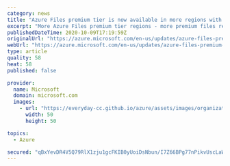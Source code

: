 ```yaml
---
category: news
title: "Azure Files premium tier is now available in more regions with LRS, ZRS, and NFS support"
excerpt: "More Azure Files premium tier regions - more premium files regions with locally redundant storage (LRS), zone redundant storage (ZRS) support, and Network File System (NFS 4.1) public preview support."
publishedDateTime: 2020-10-09T17:19:59Z
originalUrl: "https://azure.microsoft.com/en-us/updates/azure-files-premium-tier-is-now-available-in-more-regions-with-lrs-zrs-and-nfs-support/"
webUrl: "https://azure.microsoft.com/en-us/updates/azure-files-premium-tier-is-now-available-in-more-regions-with-lrs-zrs-and-nfs-support/"
type: article
quality: 58
heat: 58
published: false

provider:
  name: Microsoft
  domain: microsoft.com
  images:
    - url: "https://everyday-cc.github.io/azure/assets/images/organizations/microsoft.com-50x50.jpg"
      width: 50
      height: 50

topics:
  - Azure

secured: "qBxYevDR4V5Q79RlX1zju1gcFKIB0yUoiDsNbun/I7Z66BPg77nPikvUscLaW/PH/2Pl3FLAKfruaHE7p+iONNiRV10jSyoWhziPtoWevsiLrd4JymxtHDh0fDEiuyiQtMW9NwHj4x3AZh3Crhwpxt0Vbo4KlrjBGcXNL24SYLXRs0XEpVHbnfxlz+cg3R9PkHQlljJ1HuvESZ4s+AIUnsgrw9zOheAxj4u6cP+ME+zxBP3OvNzbQVUVwVJXtnWPZR8LgrUFgdRt2HGDZ1wnyDwExSRsB4FLhu0lev/eixaeDPYjNzoXJTZLYjAq9+C29sRCCQpHWo5XCBRSHnD1DSsH1xJUKk1VC8zFoVaqPVo=;Cr7zYZneRIx8OD1lB/mR+Q=="
---
```


